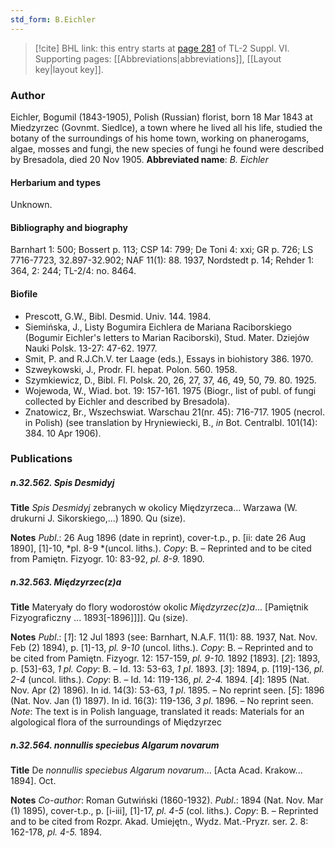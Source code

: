 ```yaml
---
std_form: B.Eichler
---
```


> [!cite] BHL link: this entry starts at [page 281](https://www.biodiversitylibrary.org/page/33260269) of TL-2 Suppl. VI.
> Supporting pages: [[Abbreviations|abbreviations]], [[Layout key|layout key]].

### Author

Eichler, Bogumil (1843-1905), Polish (Russian) florist, born 18 Mar 1843 at Miedzyrzec (Govnmt. Siedlce), a town where he lived all his life, studied the botany of the surroundings of his home town, working on phanerogams, algae, mosses and fungi, the new species of fungi he found were described by Bresadola, died 20 Nov 1905. 
**Abbreviated name**: *B. Eichler*

#### Herbarium and types

Unknown.

#### Bibliography and biography

Barnhart 1: 500; Bossert p. 113; CSP 14: 799; De Toni 4: xxi; GR p. 726; LS 7716-7723, 32.897-32.902; NAF 11(1): 88. 1937, Nordstedt p. 14; Rehder 1: 364, 2: 244; TL-2/4: no. 8464.

#### Biofile

- Prescott, G.W., Bibl. Desmid. Univ. 144. 1984.
- Siemińska, J., Listy Bogumira Eichlera de Mariana Raciborskiego (Bogumir Eichler's letters to Marian Raciborski), Stud. Mater. Dziejów Nauki Polsk. 13-27: 47-62. 1977.
- Smit, P. and R.J.Ch.V. ter Laage (eds.), Essays in biohistory 386. 1970.
- Szweykowski, J., Prodr. Fl. hepat. Polon. 560. 1958.
- Szymkiewicz, D., Bibl. Fl. Polsk. 20, 26, 27, 37, 46, 49, 50, 79. 80. 1925.
- Wojewoda, W., Wiad. bot. 19: 157-161. 1975 (Biogr., list of publ. of fungi collected by Eichler and described by Bresadola).
- Znatowicz, Br., Wszechswiat. Warschau 21(nr. 45): 716-717. 1905 (necrol. in Polish) (see translation by Hryniewiecki, B., *in* Bot. Centralbl. 101(14): 384. 10 Apr 1906).

### Publications

##### n.32.562. Spis Desmidyj

**Title**
*Spis Desmidyj* zebranych w okolicy Międzyrzeca... Warzawa (W. drukurni J. Sikorskiego,...) 1890. Qu (size).

**Notes**
*Publ*.: 26 Aug 1896 (date in reprint), cover-t.p., p. \[ii: date 26 Aug 1890\], \[1\]-10, *pl. 8-9 *(uncol. liths.). *Copy*: B. – Reprinted and to be cited from Pamiętn. Fizyogr. 10: 83-92, *pl. 8-9.* 1890.

##### n.32.563. Międzyrzec(z)a

**Title**
Materyały do flory wodorostów okolic *Międzyrzec(z)a*... \[Pamiętnik Fizyograficzny ... 1893\[-1896\]\]\]\]. Qu (size).

**Notes**
*Publ*.: \[*1*\]: 12 Jul 1893 (see: Barnhart, N.A.F. 11(1): 88. 1937, Nat. Nov. Feb (2) 1894), p. \[1\]-13, *pl. 9-10* (uncol. liths.). *Copy*: B. – Reprinted and to be cited from Pamiętn. Fizyogr. 12: 157-159, *pl. 9-10.* 1892 \[1893\].
\[*2*\]: 1893, p. \[53\]-63, *1 pl. Copy*: B. – Id. 13: 53-63, *1 pl*. 1893.
\[*3*\]: 1894, p. \[119\]-136, *pl. 2-4* (uncol. liths.). *Copy*: B. – Id. 14: 119-136, *pl. 2-4.* 1894.
\[*4*\]: 1895 (Nat. Nov. Apr (2) 1896). In id. 14(3): 53-63, *1 pl*. 1895. – No reprint seen.
\[*5*\]: 1896 (Nat. Nov. Jan (1) 1897). In id. 16(3): 119-136, *3 pl*. 1896. – No reprint seen.
*Note*: The text is in Polish language, translated it reads: Materials for an algological flora of the surroundings of Międzyrzec

##### n.32.564. nonnullis speciebus Algarum novarum

**Title**
De *nonnullis speciebus Algarum novarum*... \[Acta Acad. Krakow... 1894\]. Oct.

**Notes**
*Co-author*: Roman Gutwiński (1860-1932).
*Publ*.: 1894 (Nat. Nov. Mar (1) 1895), cover-t.p., p. \[i-iii\], \[1\]-17, *pl. 4-5* (col. liths.). *Copy*: B. – Reprinted and to be cited from Rozpr. Akad. Umiejętn., Wydz. Mat.-Pryzr. ser. 2. 8: 162-178, *pl. 4-5.* 1894.

